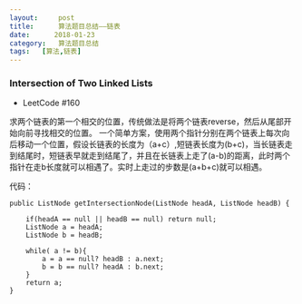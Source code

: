 ```yaml
---
layout:     post
title:      算法题目总结——链表
date:      2018-01-23
category:   算法题目总结
tags:   [算法,链表] 
---
```



###  Intersection of Two Linked Lists 

- LeetCode #160 

求两个链表的第一个相交的位置，传统做法是将两个链表reverse，然后从尾部开始向前寻找相交的位置。
一个简单方案，使用两个指针分别在两个链表上每次向后移动一个位置，假设长链表的长度为（a+c）,短链表长度为(b+c)，当长链表走到结尾时，短链表早就走到结尾了，并且在长链表上走了(a-b)的距离，此时两个指针在走b长度就可以相遇了。实时上走过的步数是(a+b+c)就可以相遇。

代码：

```
public ListNode getIntersectionNode(ListNode headA, ListNode headB) {

    if(headA == null || headB == null) return null;    
    ListNode a = headA;
    ListNode b = headB;
 
    while( a != b){
        a = a == null? headB : a.next;
        b = b == null? headA : b.next;    
    }
    return a;
}
```

